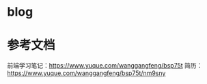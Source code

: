 # blog


# 参考文档

前端学习笔记：https://www.yuque.com/wanggangfeng/bsp75t
简历：https://www.yuque.com/wanggangfeng/bsp75t/nm9sny